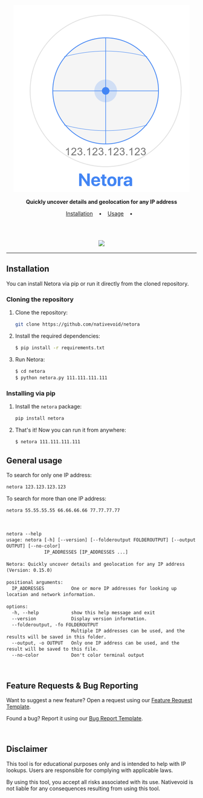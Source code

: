<p align="center">
  <img src="/docs/images/netora-logo.png">
</p>

<p align="center">
  <b>Quickly uncover details and geolocation for any IP address</b>
</p>

<p align="center">
  <a href="#installation">Installation</a>
  &nbsp;&nbsp;&nbsp;•&nbsp;&nbsp;&nbsp;
  <a href="#general-usage">Usage</a>
  &nbsp;&nbsp;&nbsp;•&nbsp;&nbsp;&nbsp;
</p>

<br><br>


<p align="center">
  <img src="/docs/images/demo.png">


---

## Installation

You can install Netora via pip or run it directly from the cloned repository.


### Cloning the repository

1. Clone the repository:
   ```bash
   git clone https://github.com/nativevoid/netora
   ```
2. Install the required dependencies:
   ```bash
   $ pip install -r requirements.txt
   ```
3. Run Netora:
   ```bash
   $ cd netora
   $ python netora.py 111.111.111.111
   ```

### Installing via pip

1. Install the `netora` package:
   ```bash
   pip install netora

2. That's it! Now you can run it from anywhere:
   ```bash
   $ netora 111.111.111.111
   ```


## General usage

To search for only one IP address:
```bash
netora 123.123.123.123
```

To search for more than one IP address:
```bash
netora 55.55.55.55 66.66.66.66 77.77.77.77
```

&nbsp;
```console
netora --help
usage: netora [-h] [--version] [--folderoutput FOLDEROUTPUT] [--output OUTPUT] [--no-color]
              IP_ADDRESSES [IP_ADDRESSES ...]

Netora: Quickly uncover details and geolocation for any IP address (Version: 0.15.0)

positional arguments:
  IP_ADDRESSES          One or more IP addresses for looking up location and network information.

options:
  -h, --help            show this help message and exit
  --version             Display version information.
  --folderoutput, -fo FOLDEROUTPUT
                        Multiple IP addresses can be used, and the results will be saved in this folder.
  --output, -o OUTPUT   Only one IP address can be used, and the result will be saved to this file.
  --no-color            Don't color terminal output
```

<br>

## Feature Requests & Bug Reporting

Want to suggest a new feature? Open a request using our [Feature Request Template](../.github/ISSUE_TEMPLATE/feature-request.yaml).

Found a bug? Report it using our [Bug Report Template](../.github/ISSUE_TEMPLATE/bug-report.yaml).

<br>

## Disclaimer

This tool is for educational purposes only and is intended to help with IP lookups. Users are responsible for complying with applicable laws.

By using this tool, you accept all risks associated with its use. Nativevoid is not liable for any consequences resulting from using this tool.


